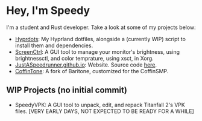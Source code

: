 # Hey, I'm Speedy
I'm a student and Rust developer. Take a look at some of my projects below:
- [Hyprdots](https://github.com/JustASpeedrunner/HyprDots): My Hyprland dotfiles, alongside a (currently WIP) script to install them and dependencies.
- [ScreenCtrl](https://github.com/JustASpeedrunner/ScreenCtrl): A GUI tool to manage your monitor's brightness, using brightnessctl, and color temprature, using xsct, in Xorg.
- [JustASpeedrunner.github.io](https://justaspeedrunner.github.io): Website. Source code [here](https://github.com/justaspeedrunner/justaspeedrunner.github.io/).
- [CoffinTone](https://github.com/JustASpeedrunner/CoffinTone): A fork of Baritone, customized for the CoffinSMP.

## WIP Projects (no initial commit)
- SpeedyVPK: A GUI tool to unpack, edit, and repack Titanfall 2's VPK files. [VERY EARLY DAYS, NOT EXPECTED TO BE READY FOR A WHILE]
